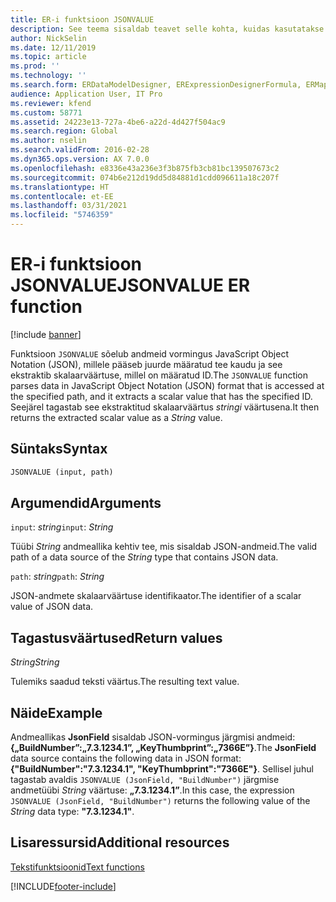 ```yaml
---
title: ER-i funktsioon JSONVALUE
description: See teema sisaldab teavet selle kohta, kuidas kasutatakse elektroonilise aruandluse (ER) funktsiooni JSONVALUE.
author: NickSelin
ms.date: 12/11/2019
ms.topic: article
ms.prod: ''
ms.technology: ''
ms.search.form: ERDataModelDesigner, ERExpressionDesignerFormula, ERMappedFormatDesigner, ERModelMappingDesigner
audience: Application User, IT Pro
ms.reviewer: kfend
ms.custom: 58771
ms.assetid: 24223e13-727a-4be6-a22d-4d427f504ac9
ms.search.region: Global
ms.author: nselin
ms.search.validFrom: 2016-02-28
ms.dyn365.ops.version: AX 7.0.0
ms.openlocfilehash: e8336e43a236e3f3b875fb3cb81bc139507673c2
ms.sourcegitcommit: 074b6e212d19dd5d84881d1cdd096611a18c207f
ms.translationtype: HT
ms.contentlocale: et-EE
ms.lasthandoff: 03/31/2021
ms.locfileid: "5746359"
---
```

# <a name="jsonvalue-er-function"></a><span data-ttu-id="1f797-103">ER-i funktsioon JSONVALUE</span><span class="sxs-lookup"><span data-stu-id="1f797-103">JSONVALUE ER function</span></span>

[!include [banner](../includes/banner.md)]

<span data-ttu-id="1f797-104">Funktsioon `JSONVALUE` sõelub andmeid vormingus JavaScript Object Notation (JSON), millele pääseb juurde määratud tee kaudu ja see ekstraktib skalaarväärtuse, millel on määratud ID.</span><span class="sxs-lookup"><span data-stu-id="1f797-104">The `JSONVALUE` function parses data in JavaScript Object Notation (JSON) format that is accessed at the specified path, and it extracts a scalar value that has the specified ID.</span></span> <span data-ttu-id="1f797-105">Seejärel tagastab see ekstraktitud skalaarväärtus *stringi* väärtusena.</span><span class="sxs-lookup"><span data-stu-id="1f797-105">It then returns the extracted scalar value as a *String* value.</span></span>

## <a name="syntax"></a><span data-ttu-id="1f797-106">Süntaks</span><span class="sxs-lookup"><span data-stu-id="1f797-106">Syntax</span></span>

```vb
JSONVALUE (input, path)
```

## <a name="arguments"></a><span data-ttu-id="1f797-107">Argumendid</span><span class="sxs-lookup"><span data-stu-id="1f797-107">Arguments</span></span>

<span data-ttu-id="1f797-108">`input`: *string*</span><span class="sxs-lookup"><span data-stu-id="1f797-108">`input`: *String*</span></span>

<span data-ttu-id="1f797-109">Tüübi *String* andmeallika kehtiv tee, mis sisaldab JSON-andmeid.</span><span class="sxs-lookup"><span data-stu-id="1f797-109">The valid path of a data source of the *String* type that contains JSON data.</span></span>

<span data-ttu-id="1f797-110">`path`: *string*</span><span class="sxs-lookup"><span data-stu-id="1f797-110">`path`: *String*</span></span>

<span data-ttu-id="1f797-111">JSON-andmete skalaarväärtuse identifikaator.</span><span class="sxs-lookup"><span data-stu-id="1f797-111">The identifier of a scalar value of JSON data.</span></span>

## <a name="return-values"></a><span data-ttu-id="1f797-112">Tagastusväärtused</span><span class="sxs-lookup"><span data-stu-id="1f797-112">Return values</span></span>

<span data-ttu-id="1f797-113">*String*</span><span class="sxs-lookup"><span data-stu-id="1f797-113">*String*</span></span>

<span data-ttu-id="1f797-114">Tulemiks saadud teksti väärtus.</span><span class="sxs-lookup"><span data-stu-id="1f797-114">The resulting text value.</span></span>

## <a name="example"></a><span data-ttu-id="1f797-115">Näide</span><span class="sxs-lookup"><span data-stu-id="1f797-115">Example</span></span>

<span data-ttu-id="1f797-116">Andmeallikas **JsonField** sisaldab JSON-vormingus järgmisi andmeid: **{„BuildNumber”:„7.3.1234.1”, „KeyThumbprint”:„7366E”}**.</span><span class="sxs-lookup"><span data-stu-id="1f797-116">The **JsonField** data source contains the following data in JSON format: **{"BuildNumber":"7.3.1234.1", "KeyThumbprint":"7366E"}**.</span></span> <span data-ttu-id="1f797-117">Sellisel juhul tagastab avaldis `JSONVALUE (JsonField, "BuildNumber")` järgmise andmetüübi *String* väärtuse: **„7.3.1234.1”**.</span><span class="sxs-lookup"><span data-stu-id="1f797-117">In this case, the expression `JSONVALUE (JsonField, "BuildNumber")` returns the following value of the *String* data type: **"7.3.1234.1"**.</span></span>

## <a name="additional-resources"></a><span data-ttu-id="1f797-118">Lisaressursid</span><span class="sxs-lookup"><span data-stu-id="1f797-118">Additional resources</span></span>

[<span data-ttu-id="1f797-119">Tekstifunktsioonid</span><span class="sxs-lookup"><span data-stu-id="1f797-119">Text functions</span></span>](er-functions-category-text.md)


[!INCLUDE[footer-include](../../../includes/footer-banner.md)]